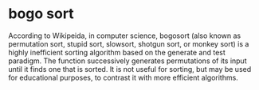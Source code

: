 # bogo sort #
According to Wikipeida, in computer science, bogosort (also known as permutation sort, stupid sort, slowsort, shotgun sort, or monkey sort) is a highly inefficient sorting algorithm based on the generate and test paradigm. The function successively generates permutations of its input until it finds one that is sorted. It is not useful for sorting, but may be used for educational purposes, to contrast it with more efficient algorithms. 
